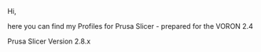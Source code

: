 Hi,

here you can find my Profiles for Prusa Slicer - prepared for the VORON 2.4 

Prusa Slicer Version 2.8.x

